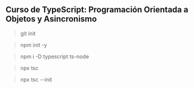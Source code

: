 ## Curso de TypeScript: Programación Orientada a Objetos y Asincronismo

> git init

> npm init -y

> npm i -D typescript ts-node

> npx tsc

> npx tsc --init